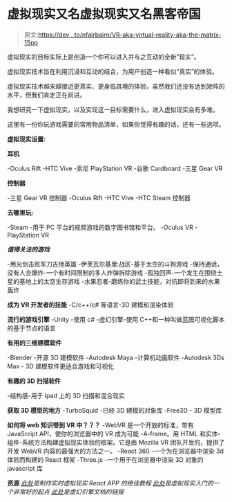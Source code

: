 # 虚拟现实又名虚拟现实又名黑客帝国

> 原文:[https://dev . to/nfairbairn/VR-aka-virtual-reality-aka-the-matrix-15pp](https://dev.to/nfairbairn/vr-aka-virtual-reality-aka-the-matrix-15pp)

虚拟现实的目标实际上是创造一个你可以进入并与之互动的全新“现实”。

虚拟现实技术旨在利用沉浸和互动的结合，为用户创造一种看似“真实”的体验。

虚拟现实技术越来越接近更真实、更身临其境的体验，虽然我们还没有达到矩阵的水平，但我们肯定正在前进。

我想研究一下虚拟现实，以及实现这一目标需要什么，进入虚拟现实会有多难。

这里有一份你玩游戏需要的常用物品清单，如果你觉得有趣的话，还有一些选项。

**虚拟现实设置:**

**耳机**

-Oculus Rift
-HTC Vive
-索尼 PlayStation VR
-谷歌 Cardboard
-三星 Gear VR

**控制器**

-三星 Gear VR 控制器
-Oculus Rift
-HTC Vive
-HTC Steam 控制器

**去哪里玩:**

-Steam -用于 PC 平台的视频游戏的数字图书馆和平台。
-Oculus VR
-PlayStation VR

***值得关注的游戏***

-用光剑击败军刀吉他英雄
-伊芙瓦尔基里:战区-基于太空的斗狗游戏
-保持通话，没有人会爆炸-一个有时间限制的多人炸弹拆除游戏
-孤独回声-一个发生在围绕土星的基地上的太空生存游戏
-水果忍者-磨练你的武士技能，对抗即将到来的水果轰炸

**成为 VR 开发者的技能**
-C/c++/c#
等语言-3D 建模和渲染体验

**流行的游戏引擎**
-Unity -使用 c#
-虚幻引擎-使用 C++和一种叫做蓝图可视化脚本的基于节点的语言

**有用的三维建模软件**

-Blender -开源 3D 建模软件
-Autodesk Maya -计算机动画软件
-Autodesk 3Ds Max - 3D 建模软件更适合游戏和可视化

**有趣的 3D 扫描软件**

-结构感-用于 Ipad 上的 3D 扫描和混合现实

**获取 3D 模型的地方**
-TurboSquid -已经 3D 建模的对象库
-Free3D - 3D 模型库

**如何将 web 知识带到 VR 中？？？**
-WebVR 是一个开放的标准，带有 JavaScript API，使你的浏览器中的 VR 成为可能
-A-frame。用 HTML 和实体-组件-系统方法构建虚拟现实体验的框架。它是由 Mozilla VR 团队开发的，提供了开发 WebVR 内容的最强大的方法之一。
-React 360 -一个为在浏览器中渲染 3d 体验而构建的 React 框架
-Three.js -一个用于在浏览器中渲染 3D 对象的 javascript 库

**资源**
*[此处](https://pusher.com/tutorials/realtime-reactvr)是制作实时虚拟现实 React APP 的绝佳教程*
*[此处](https://www.udacity.com/course/introduction-to-virtual-reality--ud1012)是虚拟现实入门的一个非常好的起点*
*[此处](https://docs.unrealengine.com/en-US/Videos/index.html)是虚幻引擎文档的链接*